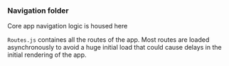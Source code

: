 ### Navigation folder
Core app navigation logic is housed here

`Routes.js` containes all the routes of the app.
Most routes are loaded asynchronously to avoid a huge initial load that could cause delays in the initial rendering of the app.

